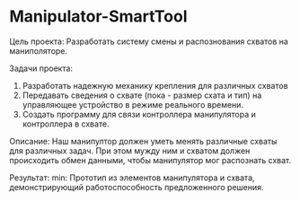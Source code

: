 # Manipulator-SmartTool
Цель проекта:
Разработать систему смены и распознования схватов на маниполяторе.

Задачи проекта:
1. Разработать надежную механику крепления для различных схватов  
2. Передавать сведения о схвате (пока - размер схата и тип) на управляющее устройство в режиме реального времени.
3. Создать программу для связи контроллера манипулятора и контроллера в схвате.

Описание:
Наш манипултор должен уметь менять различные схваты для различных задач. При этом мужду ним и схватом должен происходить обмен данными,
чтобы манипулятор мог распознать схват.

Результат:
min: Прототип из элементов манипулятора и схвата, демонстрирующий работоспособность предложенного решения.
